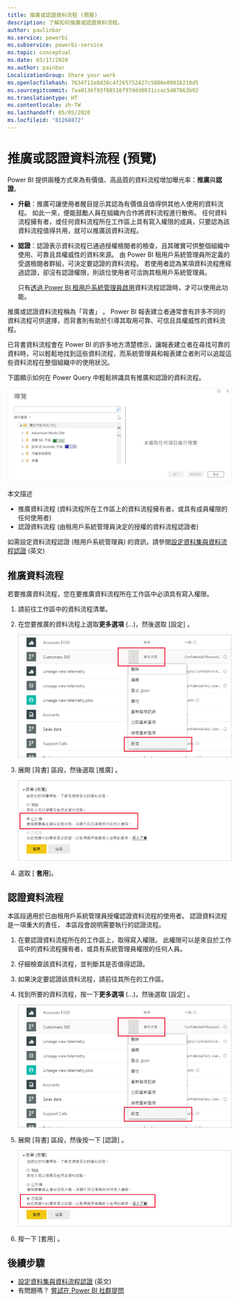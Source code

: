 ```yaml
---
title: 推廣或認證資料流程 (預覽)
description: 了解如何推廣或認證資料流程。
author: paulinbar
ms.service: powerbi
ms.subservice: powerbi-service
ms.topic: conceptual
ms.date: 03/17/2020
ms.author: painbar
LocalizationGroup: Share your work
ms.openlocfilehash: 7634711e8d26c4f265752427c5086e0901b210d5
ms.sourcegitcommit: 7aa0136f93f88516f97ddd8031ccac5d07863b92
ms.translationtype: HT
ms.contentlocale: zh-TW
ms.lasthandoff: 05/05/2020
ms.locfileid: "81268872"
---
```

# <a name="promote-or-certify-dataflows-preview"></a>推廣或認證資料流程 (預覽)

Power BI 提供兩種方式來為有價值、高品質的資料流程增加曝光率：**推廣**與**認證**。

* **升級**：推廣可讓使用者醒目提示其認為有價值且值得供其他人使用的資料流程。 如此一來，便能鼓勵人員在組織內合作將資料流程進行散佈。 任何資料流程擁有者，或任何資料流程所在工作區上具有寫入權限的成員，只要認為該資料流程值得共用，就可以推廣該資料流程。

* **認證**：認證表示資料流程已通過授權檢閱者的檢查，且其確實可供整個組織中使用、可靠且具權威性的資料來源。 由 Power BI 租用戶系統管理員所定義的受選檢閱者群組，可決定要認證的資料流程。 若使用者認為某項資料流程應經過認證，卻沒有認證權限，則該位使用者可洽詢其租用戶系統管理員。

  只有[透過 Power BI 租用戶系統管理員啟用](../admin/service-admin-setup-certification.md)資料流程認證時，才可以使用此功能。

推廣或認證資料流程稱為「背書」  。 Power BI 報表建立者通常會有許多不同的資料流程可供選擇，而背書則有助於引導其取用可靠、可信且具權威性的資料流程。

已背書資料流程會在 Power BI 的許多地方清楚標示，讓報表建立者在尋找可靠的資料時，可以輕鬆地找到這些資料流程，而系統管理員和報表建立者則可以追蹤這些資料流程在整個組織中的使用狀況。

下圖顯示如何在 Power Query 中輕鬆辨識具有推廣和認證的資料流程。

![Power Query 中醒目提示的已背書資料流程](media/service-dataflows-promote-certify/powerbi-dataflow-endorsement-power-query.png)

本文描述
* 推廣資料流程 (資料流程所在工作區上的資料流程擁有者，或具有成員權限的任何使用者)
* 認證資料流程 (由租用戶系統管理員決定的授權的資料流程認證者)

如需設定資料流程認證 (租用戶系統管理員) 的資訊，請參閱[設定資料集與資料流程認證](../admin/service-admin-setup-certification.md) (英文)


## <a name="promote-a-dataflow"></a>推廣資料流程

若要推廣資料流程，您在要推廣資料流程所在工作區中必須具有寫入權限。

1. 請前往工作區中的資料流程清單。
 
1. 在您要推廣的資料流程上選取**更多選項** (...)，然後選取 [設定]  。

    ![選取資料流程旁的省略符號](media/service-dataflows-promote-certify/power-bi-dataflow-settings.png)

1. 展開 [背書] 區段，然後選取 [推廣]  。

    ![選取 [已升級] 和 [套用]](media/service-dataflows-promote-certify/power-bi-dataflow-promoted-endorsement.png)

1. 選取 [ **套用**]。

## <a name="certify-a-dataflow"></a>認證資料流程

本區段適用於已由租用戶系統管理員授權認證資料流程的使用者。 認證資料流程是一項重大的責任， 本區段會說明需要執行的認證流程。

1. 在要認證資料流程所在的工作區上，取得寫入權限。 此權限可以是來自於工作區中的資料流程擁有者，或具有系統管理員權限的任何人員。 

1. 仔細檢查該資料流程，並判斷其是否值得認證。

1. 如果決定要認證該資料流程，請前往其所在的工作區。
 
1. 找到所要的資料流程，按一下**更多選項** (...)，然後選取 [設定]  。

    ![選取資料集或資料流程旁的省略符號](media/service-dataflows-promote-certify/power-bi-dataflow-settings.png)

1. 展開 [背書] 區段，然後按一下 [認證]  。 

    ![選取深入了解連結](media/service-dataflows-promote-certify/service-certify-datasets-dataflows.png)

2. 按一下 [套用]  。

## <a name="next-steps"></a>後續步驟

* [設定資料集與資料流程認證](../admin/service-admin-setup-certification.md) (英文)
* 有問題嗎？ [嘗試在 Power BI 社群提問](https://community.powerbi.com/)